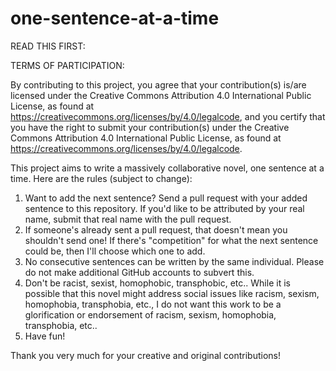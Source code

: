 one-sentence-at-a-time
======================
READ THIS FIRST:

TERMS OF PARTICIPATION:

By contributing to this project, you agree that your contribution(s) is/are licensed under the Creative Commons Attribution 4.0 International Public License, as found at https://creativecommons.org/licenses/by/4.0/legalcode, and you certify that you have the right to submit your contribution(s) under the Creative Commons Attribution 4.0 International Public License, as found at https://creativecommons.org/licenses/by/4.0/legalcode.

This project aims to write a massively collaborative novel, one sentence at a time. Here are the rules (subject to change):

1. Want to add the next sentence? Send a pull request with your added sentence to this repository. If you'd like to be attributed by your real name, submit that real name with the pull request.
2. If someone's already sent a pull request, that doesn't mean you shouldn't send one! If there's "competition" for what the next sentence could be, then I'll choose which one to add.
3. No consecutive sentences can be written by the same individual. Please do not make additional GitHub accounts to subvert this.
4. Don't be racist, sexist, homophobic, transphobic, etc.. While it is possible that this novel might address social issues like racism, sexism, homophobia, transphobia, etc., I do not want this work to be a glorification or endorsement of racism, sexism, homophobia, transphobia, etc..
5. Have fun!

Thank you very much for your creative and original contributions!
